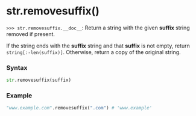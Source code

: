 # str.removesuffix()

`>>> str.removesuffix.__doc__`: Return a string with the given **suffix** string removed if present.

If the string ends with the **suffix** string and that **suffix** is not empty, return `string[:-len(suffix)]`. Otherwise, return a copy of the original string.

### Syntax

```python
str.removesuffix(suffix)
```

### Example

```python
"www.example.com".removesuffix(".com") # 'www.example'
```